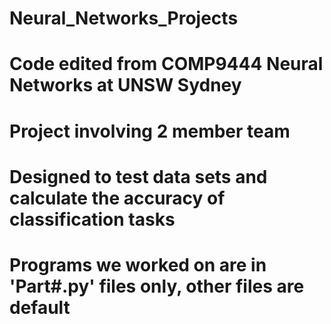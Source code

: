 # Neural_Networks_Projects
# Code edited from COMP9444 Neural Networks at UNSW Sydney
# Project involving 2 member team
# Designed to test data sets and calculate the accuracy of classification tasks
# Programs we worked on are in 'Part#.py' files only, other files are default
